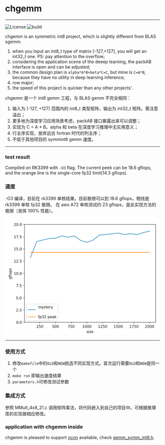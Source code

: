 # chgemm
---
![License](https://img.shields.io/badge/license-BSD--3--Clause-blue.svg) ![build](https://travis-ci.org/tpoisonooo/chgemm.svg?branch=master)

chgemm is an symmetric int8 project, which is slightly different from BLAS sgemm:
1. when you input an int8_t type of matrix [-127,+127], you will get an int32_t one. PS: pay attention to the overflow;
2. considering the application scene of the deeep learning, the packAB interface is open and can be adjusted;
3. the common design plan is `alpha*A*B+beta*C=C`, but mine is `C=A*B`, because they have no utility in deep learning inference;
4. row major;
5. the speed of this project is quicker than any other projects'.

chgemm 是一个 int8 gemm 工程，与 BLAS gemm 不完全相同：

1. 输入为 [-127, +127] 范围内的 int8_t 类型矩阵，输出为 int32_t 矩阵。需注意溢出；
2. 更多地为深度学习应用场景考虑，packAB 接口暴露出来可以调整；
3. 实现为 C = A * B。alpha 和 beta 在深度学习推理中无实用意义；
4. 行主序实现，放弃远古 fortran 时代的列主序；
5. 不低于其他项目的 symmint8 gemm 速度。

---
### test result
Compiled on RK3399 with `-O3` flag. The current peek can be 18.6 gflops, and the orange line is the single-core fp32 limit(14.3 gflops). 

### 速度
-O3 编译，目前在 rk3399 单核结果。目前极限可以到 18.6 gflops，橙线是 rk3399 单核 fp32 极限。 在 aws A72 单核测试约 23 gflops，是此实现方法的极限（发挥 100% 性能）。

![尺寸和gflops结果](0.png)

---
### 使用方式
1. 修改`makefile`中的`OLD`和`NEW`挑选不同实现方式。首次运行需要`OLD`和`NEW`是同一个
2. `make run` 即输出速度结果
3. `parameters.h`可修改测试参数

### 集成方式
参照 MMult_4x8_21.c 调用矩阵乘法，将代码嵌入到自己的项目中。可根据推理库的实现做相应修改。

### application with chgemm inside
chgemm is pleased to support [ncnn](https://github.com/tencent/ncnn) available, check [gemm_symm_int8.h](https://github.com/Tencent/ncnn/blob/master/src/layer/arm/gemm_symm_int8.h).
